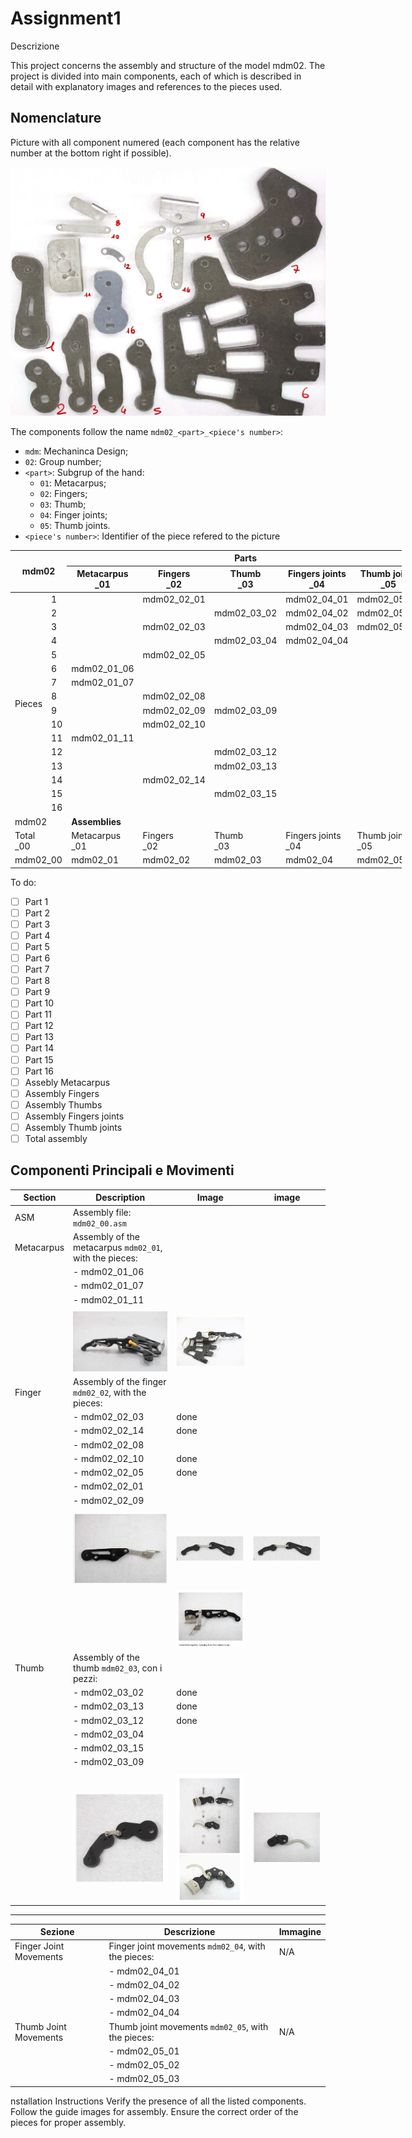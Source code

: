 # Assignment1

Descrizione

This project concerns the assembly and structure of the model mdm02. The project is divided into main components, each of which is described in detail with explanatory images and references to the pieces used.

## Nomenclature

Picture with all component numered (each component has the relative number at the bottom right if possible).

![](imgs/numered_components.jpg)

The components follow the name `mdm02_<part>_<piece's number>`:

- `mdm`: Mechaninca Design;
- `02`: Group number;
- `<part>`: Subgrup of the hand:
  - `01`: Metacarpus;
  - `02`: Fingers;
  - `03`: Thumb;
  - `04`: Finger joints;
  - `05`: Thumb joints.
- `<piece's number>`: Identifier of the piece refered to the picture

<table class="tg" style="undefined;table-layout: fixed; width: 626px"><colgroup>
<col style="width: 54px">
<col style="width: 27px">
<col style="width: 104px">
<col style="width: 129px">
<col style="width: 104px">
<col style="width: 104px">
<col style="width: 104px">
</colgroup>
<thead>
  <tr>
    <th class="tg-9wq8" colspan="2" rowspan="2">mdm02<br></th>
    <th class="tg-c3ow" colspan="5"><span style="font-weight:bold">Parts</span></th>
  </tr>
  <tr>
    <th class="tg-c3ow">Metacarpus<br>_01</th>
    <th class="tg-c3ow">Fingers<br>_02</th>
    <th class="tg-c3ow">Thumb<br>_03</th>
    <th class="tg-c3ow">Fingers joints<br>_04</th>
    <th class="tg-c3ow">Thumb joints<br>_05</th>
  </tr></thead>
<tbody>
  <tr>
    <td class="tg-9wq8" rowspan="16">Pieces</td>
    <td class="tg-0pky">1</td>
    <td class="tg-0pky"></td>
    <td class="tg-0pky"><span style="font-weight:400;font-style:normal;text-decoration:none">mdm02_02_01</span></td>
    <td class="tg-0pky"></td>
    <td class="tg-0pky"><span style="font-weight:400;font-style:normal;text-decoration:none">mdm02_04_01</span></td>
    <td class="tg-0pky"><span style="font-weight:400;font-style:normal;text-decoration:none">mdm02_05_01</span></td>
  </tr>
  <tr>
    <td class="tg-0pky">2</td>
    <td class="tg-0pky"></td>
    <td class="tg-0pky"></td>
    <td class="tg-0pky"><span style="font-weight:400;font-style:normal;text-decoration:none">mdm02_03_02</span></td>
    <td class="tg-0pky"><span style="font-weight:400;font-style:normal;text-decoration:none">mdm02_04_02</span></td>
    <td class="tg-0pky"><span style="font-weight:400;font-style:normal;text-decoration:none">mdm02_05_02</span></td>
  </tr>
  <tr>
    <td class="tg-0pky">3</td>
    <td class="tg-0pky"></td>
    <td class="tg-c3ow">mdm02_02_03</td>
    <td class="tg-0pky"></td>
    <td class="tg-0pky"><span style="font-weight:400;font-style:normal;text-decoration:none">mdm02_04_03</span></td>
    <td class="tg-0pky"><span style="font-weight:400;font-style:normal;text-decoration:none">mdm02_05_03</span></td>
  </tr>
  <tr>
    <td class="tg-0pky">4</td>
    <td class="tg-0pky"></td>
    <td class="tg-0pky"></td>
    <td class="tg-0pky"><span style="font-weight:400;font-style:normal;text-decoration:none">mdm02_03_04</span></td>
    <td class="tg-0pky"><span style="font-weight:400;font-style:normal;text-decoration:none">mdm02_04_04</span></td>
    <td class="tg-0pky"></td>
  </tr>
  <tr>
    <td class="tg-0pky">5</td>
    <td class="tg-0pky"></td>
    <td class="tg-0pky"><span style="font-weight:400;font-style:normal;text-decoration:none">mdm02_02_05</span></td>
    <td class="tg-0pky"></td>
    <td class="tg-0pky"></td>
    <td class="tg-0pky"></td>
  </tr>
  <tr>
    <td class="tg-0pky">6</td>
    <td class="tg-c3ow">mdm02_01_06</td>
    <td class="tg-c3ow"></td>
    <td class="tg-c3ow"></td>
    <td class="tg-c3ow"></td>
    <td class="tg-c3ow"></td>
  </tr>
  <tr>
    <td class="tg-0pky">7</td>
    <td class="tg-c3ow">mdm02_01_07</td>
    <td class="tg-c3ow"></td>
    <td class="tg-c3ow"></td>
    <td class="tg-c3ow"></td>
    <td class="tg-c3ow"></td>
  </tr>
  <tr>
    <td class="tg-0pky">8</td>
    <td class="tg-0pky"></td>
    <td class="tg-0pky"><span style="font-weight:400;font-style:normal;text-decoration:none">mdm02_02_08</span></td>
    <td class="tg-0pky"></td>
    <td class="tg-0pky"></td>
    <td class="tg-0pky"></td>
  </tr>
  <tr>
    <td class="tg-0pky">9</td>
    <td class="tg-0pky"></td>
    <td class="tg-0pky"><span style="font-weight:400;font-style:normal;text-decoration:none">mdm02_02_09</span></td>
    <td class="tg-0pky"><span style="font-weight:400;font-style:normal;text-decoration:none">mdm02_03_09</span></td>
    <td class="tg-0pky"></td>
    <td class="tg-0pky"></td>
  </tr>
  <tr>
    <td class="tg-0pky">10</td>
    <td class="tg-0pky"></td>
    <td class="tg-0pky"><span style="font-weight:400;font-style:normal;text-decoration:none">mdm02_02_10</span></td>
    <td class="tg-0pky"></td>
    <td class="tg-0pky"></td>
    <td class="tg-0pky"></td>
  </tr>
  <tr>
    <td class="tg-0pky">11</td>
    <td class="tg-c3ow">mdm02_01_11</td>
    <td class="tg-0pky"></td>
    <td class="tg-0pky"></td>
    <td class="tg-0pky"></td>
    <td class="tg-0pky"></td>
  </tr>
  <tr>
    <td class="tg-0pky">12</td>
    <td class="tg-0pky"></td>
    <td class="tg-0pky"></td>
    <td class="tg-0pky"><span style="font-weight:400;font-style:normal;text-decoration:none">mdm02_03_12</span></td>
    <td class="tg-0pky"></td>
    <td class="tg-0pky"></td>
  </tr>
  <tr>
    <td class="tg-0pky">13</td>
    <td class="tg-0pky"></td>
    <td class="tg-0pky"></td>
    <td class="tg-0pky"><span style="font-weight:400;font-style:normal;text-decoration:none">mdm02_03_13</span></td>
    <td class="tg-0pky"></td>
    <td class="tg-0pky"></td>
  </tr>
  <tr>
    <td class="tg-0pky">14</td>
    <td class="tg-0pky"></td>
    <td class="tg-0pky"><span style="font-weight:400;font-style:normal;text-decoration:none">mdm02_02_14</span></td>
    <td class="tg-0pky"></td>
    <td class="tg-0pky"></td>
    <td class="tg-c3ow"></td>
  </tr>
  <tr>
    <td class="tg-0pky">15</td>
    <td class="tg-0pky"></td>
    <td class="tg-0pky"></td>
    <td class="tg-0pky"><span style="font-weight:400;font-style:normal;text-decoration:none">mdm02_03_15</span></td>
    <td class="tg-0pky"></td>
    <td class="tg-0pky"></td>
  </tr>
  <tr>
    <td class="tg-0pky">16</td>
    <td class="tg-0pky"></td>
    <td class="tg-0pky"></td>
    <td class="tg-0pky"></td>
    <td class="tg-0pky"></td>
    <td class="tg-0pky"></td>
  </tr>
  <tr>
    <td class="tg-9wq8" colspan="2">mdm02</td>
    <td class="tg-c3ow" colspan="5"><span style="font-weight:bold">Assemblies</span></td>
  </tr>
  <tr>
    <td class="tg-9wq8" colspan="2">Total<br>_00</td>
    <td class="tg-c3ow">Metacarpus<br>_01</td>
    <td class="tg-c3ow">Fingers<br>_02</td>
    <td class="tg-c3ow">Thumb<br>_03</td>
    <td class="tg-c3ow">Fingers joints<br>_04</td>
    <td class="tg-c3ow">Thumb joints<br>_05</td>
  </tr>
  <tr>
    <td class="tg-0pky" colspan="2">mdm02_00</td>
    <td class="tg-0pky">mdm02_01</td>
    <td class="tg-0pky"><span style="font-weight:400;font-style:normal;text-decoration:none">mdm02_02</span></td>
    <td class="tg-0pky"><span style="font-weight:400;font-style:normal;text-decoration:none">mdm02_03</span></td>
    <td class="tg-0pky"><span style="font-weight:400;font-style:normal;text-decoration:none">mdm02_04</span></td>
    <td class="tg-0pky"><span style="font-weight:400;font-style:normal;text-decoration:none">mdm02_05</span></td>
  </tr>
</tbody>
</table>

To do:
- [ ] Part 1
- [ ] Part 2
- [ ] Part 3
- [ ] Part 4
- [ ] Part 5
- [ ] Part 6
- [ ] Part 7
- [ ] Part 8
- [ ] Part 9
- [ ] Part 10
- [ ] Part 11
- [ ] Part 12
- [ ] Part 13
- [ ] Part 14
- [ ] Part 15
- [ ] Part 16
- [ ] Assebly Metacarpus
- [ ] Assembly Fingers
- [ ] Assembly Thumbs
- [ ] Assembly Fingers joints
- [ ] Assembly Thumb joints
- [ ] Total assembly

## Componenti Principali e Movimenti


| Section   | Description                                         | Image                                 |                  image                        |
| --------- | --------------------------------------------------- | ------------------------------------- |-----------------------------------------------|
| ASM       |  Assembly file: `mdm02_00.asm`                      |                                       |                                               |
| Metacarpus | Assembly of the metacarpus `mdm02_01`, with the pieces: |                                  |                                               |
|           | - mdm02\_01\_06                                     |                                       |                                               |
|           | - mdm02\_01\_07                                     |                                       |                                               |
|           | - mdm02\_01\_11                                     |                                       |                                               |  
|           |                                                     |                                       |                                               |
|          |  ![metacarpus](./imgs/image%201.png)                 |   ![metacarpus](./imgs/image%202.png) |                                               | 
| Finger      |Assembly of the finger  `mdm02_02`, with the pieces:|     |                                |                                               |
|           | - mdm02\_02\_03                                     |         done                              |                                               |
|           | - mdm02\_02\_14                                     |    done                               |                                               |
|           | - mdm02\_02\_08                                     |                                       |                                               |
|           | - mdm02\_02\_10                                     |    done                                   |                                               |
|           | - mdm02\_02\_05                                     |        done                               |                                               |
|           | - mdm02\_02\_01                                     |                                       |                                               |
|           | - mdm02\_02\_09                                     |                                       |                                               |
|           |                                                     |                                       |                                               |
|           |    ![metacarpus](./imgs/image%203.png)               |  ![metacarpus](./imgs/image%204.png)  |  ![metacarpus](./imgs/image%204.png)          |  
|           |                                                     | ![metacarpus](./imgs/image%206.png)   |                                               | 
| Thumb   | Assembly of the thumb `mdm02_03`, con i pezzi:   |                                            |                                               |
|           | - mdm02\_03\_02                                     |           done                            |                                               |
|           | - mdm02\_03\_13                                     |               done                        |                                               |
|           | - mdm02\_03\_12                                     |           done                            |                                               |
|           | - mdm02\_03\_04                                     |                                       |                                               |
|           | - mdm02\_03\_15                                     |                                       |                                               |
|           | - mdm02\_03\_09                                     |                                       |                                               |
|           |                                                     |                                       |                                               |
|           |   ![metacarpus](./imgs/image%208.png)               |  ![metacarpus](./imgs/image%209.png)  |    ![metacarpus](./imgs/image%207.png)        |   

---

| Sezione                      | Descrizione                                               | Immagine |
| ---------------------------- | --------------------------------------------------------- | -------- |
|Finger Joint Movements    | Finger joint movements  `mdm02_04`, with the pieces:   | N/A      |
|                              | - mdm02\_04\_01                                           |          |
|                              | - mdm02\_04\_02                                           |          |
|                              | - mdm02\_04\_03                                           |          |
|                              | - mdm02\_04\_04                                           |          |
|Thumb Joint Movements | Thumb joint movements `mdm02_05`,  with the pieces: | N/A      |
|                              | - mdm02\_05\_01                                           |          |
|                              | - mdm02\_05\_02                                           |          |
|                              | - mdm02\_05\_03                                           |          |


nstallation Instructions
Verify the presence of all the listed components.
Follow the guide images for assembly.
Ensure the correct order of the pieces for proper assembly.

